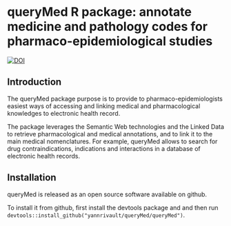 # queryMed R package: annotate medicine and pathology codes for pharmaco-epidemiological studies

[![DOI](https://zenodo.org/badge/DOI/10.5281/zenodo.1337914.svg)](https://doi.org/10.5281/zenodo.1337914)

## Introduction

The queryMed package purpose is to provide to pharmaco-epidemiologists easiest ways of accessing and linking medical and pharmacological knowledges to electronic health record.

The package leverages the Semantic Web technologies and the Linked Data to retrieve pharmacological and medical annotations, and to link it to the main medical nomenclatures.
For example, queryMed allows to search for drug contraindications, indications and interactions in a database of electronic health records.


## Installation

queryMed is released as an open source software available on github.

To install it from github, first install the devtools package and and then run ``devtools::install_github("yannrivault/queryMed/queryMed")``.
